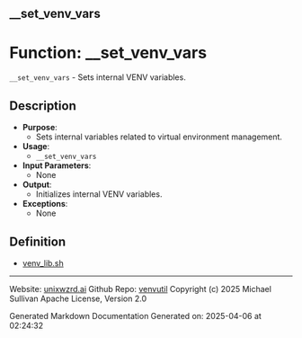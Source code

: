 ## __set_venv_vars
# Function: __set_venv_vars
`__set_venv_vars` - Sets internal VENV variables.
## Description
- **Purpose**: 
  - Sets internal variables related to virtual environment management.
- **Usage**: 
  - `__set_venv_vars`
- **Input Parameters**: 
  - None
- **Output**: 
  - Initializes internal VENV variables.
- **Exceptions**: 
  - None

## Definition 

* [venv_lib.sh](../venv_lib_sh.md)
---

Website: [unixwzrd.ai](https://unixwzrd.ai)
Github Repo: [venvutil](https://github.com/unixwzrd/venvutil)
Copyright (c) 2025 Michael Sullivan
Apache License, Version 2.0

Generated Markdown Documentation
Generated on: 2025-04-06 at 02:24:32
